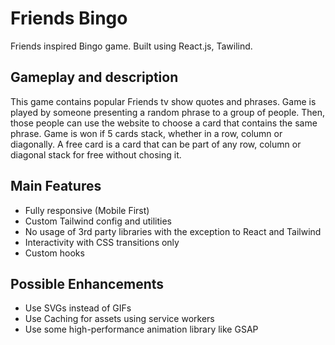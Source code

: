 # Friends Bingo

Friends inspired Bingo game. Built using React.js, Tawilind.

## Gameplay and description

This game contains popular Friends tv show quotes and phrases.
Game is played by someone presenting a random phrase to a group of people. Then, those people can use the website to choose a card that contains the same phrase.
Game is won if 5 cards stack, whether in a row, column or diagonally.
A free card is a card that can be part of any row, column or diagonal stack for free without chosing it.

## Main Features
- Fully responsive (Mobile First)
- Custom Tailwind config and utilities
- No usage of 3rd party libraries with the exception to React and Tailwind
- Interactivity with CSS transitions only
- Custom hooks

## Possible Enhancements
- Use SVGs instead of GIFs
- Use Caching for assets using service workers
- Use some high-performance animation library like GSAP

